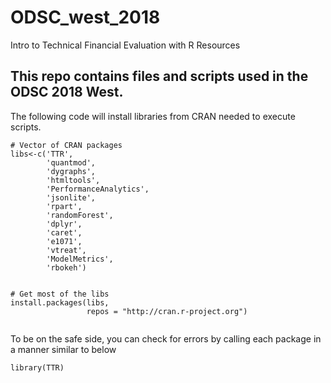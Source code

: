 # ODSC_west_2018
Intro to Technical Financial Evaluation with R Resources 

## This repo contains files and scripts used in the ODSC 2018 West.  
The following code will install libraries from CRAN needed to execute scripts.
```
# Vector of CRAN packages
libs<-c('TTR',
        'quantmod',
        'dygraphs',
        'htmltools',
        'PerformanceAnalytics',
        'jsonlite',
        'rpart',
        'randomForest',
        'dplyr',
        'caret',
        'e1071',
        'vtreat',
        'ModelMetrics',
        'rbokeh')


# Get most of the libs
install.packages(libs, 
                 repos = "http://cran.r-project.org")


```
To be on the safe side, you can check for errors by calling each package in a manner similar to below

```
library(TTR)

```
